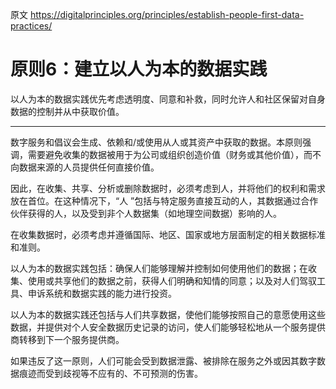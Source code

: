 原文 https://digitalprinciples.org/principles/establish-people-first-data-practices/

# 原则6：建立以人为本的数据实践

以人为本的数据实践优先考虑透明度、同意和补救，同时允许人和社区保留对自身数据的控制并从中获取价值。

----

数字服务和倡议会生成、依赖和/或使用从人或其资产中获取的数据。本原则强调，需要避免收集的数据被用于为公司或组织创造价值（财务或其他价值），而不向数据来源的人员提供任何直接价值。

因此，在收集、共享、分析或删除数据时，必须考虑到人，并将他们的权利和需求放在首位。在这种情况下，“人 ”包括与特定服务直接互动的人，其数据通过合作伙伴获得的人，以及受到非个人数据集（如地理空间数据）影响的人。

在收集数据时，必须考虑并遵循国际、地区、国家或地方层面制定的相关数据标准和准则。

以人为本的数据实践包括：确保人们能够理解并控制如何使用他们的数据；在收集、使用或共享他们的数据之前，获得人们明确和知情的同意；以及对人们驾驭工具、申诉系统和数据实践的能力进行投资。

以人为本的数据实践还包括与人们共享数据，使他们能够按照自己的意愿使用这些数据，并提供对个人安全数据历史记录的访问，使人们能够轻松地从一个服务提供商转移到下一个服务提供商。

如果违反了这一原则，人们可能会受到数据泄露、被排除在服务之外或因其数字数据痕迹而受到歧视等不应有的、不可预测的伤害。

